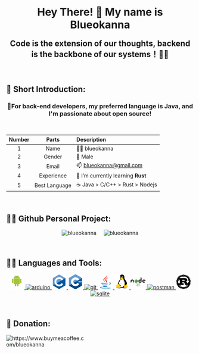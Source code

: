 <h1 align="center">Hey There! 👋 My name is Blueokanna</h1>

<p align="center" style="font-size: 1.5em;">
  <strong>Code is the extension of our thoughts, backend is the backbone of our systems！💪💪</strong> 
</p>
<br>

<h2>📢 Short Introduction:</h2>
<h3 align="center">🌟For back-end developers, my preferred language is Java, and I'm passionate about open source!</h3>
<br>

<div align ="center">
  
| Number | Parts | Description |
| :-------------: | :-------------: | :----- |
| 1 | Name | 👨‍🦱 blueokanna |
| 2 | Gender  | 👦 Male |
| 3 | Email | 📫 blueokanna@gmail.com |
| 4 | Experience | 🌱 I’m currently learning **Rust** |
| 5 | Best Language | ☕ Java > C/C++ > Rust > Nodejs |

</div>


<p><br></p>
<h2>🏳️‍🌈 Github Personal Project:</h2>
<p></p>

<div align="center">
    <img class="slider-img" src="https://github-readme-stats.vercel.app/api/top-langs?username=blueokanna&show_icons=true&theme=dark&locale=en&layout=compact" alt="blueokanna" width="32%" height="32%"> &nbsp;&nbsp;&nbsp;
    <img class="slider-img" src="https://github-readme-stats.vercel.app/api?username=blueokanna&show_icons=true&theme=onedark&bg_color=151515&locale=en" alt="blueokanna" width="42.3%" height="42.1%">
 
</div>

<p><br></p>

<p align="left">
</p>

<h2 align="left">🙍‍♂️ Languages and Tools:</h2>
<p align="center"> <a href="https://developer.android.com" target="_blank" rel="noreferrer"> <img src="https://raw.githubusercontent.com/devicons/devicon/master/icons/android/android-original-wordmark.svg" alt="android" width="40" height="40"/> </a> <a href="https://www.arduino.cc/" target="_blank" rel="noreferrer"> <img src="https://cdn.worldvectorlogo.com/logos/arduino-1.svg" alt="arduino" width="40" height="40"/> </a> <a href="https://www.cprogramming.com/" target="_blank" rel="noreferrer"> <img src="https://raw.githubusercontent.com/devicons/devicon/master/icons/c/c-original.svg" alt="c" width="40" height="40"/> </a> <a href="https://www.w3schools.com/cpp/" target="_blank" rel="noreferrer"> <img src="https://raw.githubusercontent.com/devicons/devicon/master/icons/cplusplus/cplusplus-original.svg" alt="cplusplus" width="40" height="40"/> </a> <a href="https://git-scm.com/" target="_blank" rel="noreferrer"> <img src="https://www.vectorlogo.zone/logos/git-scm/git-scm-icon.svg" alt="git" width="40" height="40"/> </a> <a href="https://www.java.com" target="_blank" rel="noreferrer"> <img src="https://raw.githubusercontent.com/devicons/devicon/master/icons/java/java-original.svg" alt="java" width="40" height="40"/> </a> <a href="https://www.linux.org/" target="_blank" rel="noreferrer"> <img src="https://raw.githubusercontent.com/devicons/devicon/master/icons/linux/linux-original.svg" alt="linux" width="40" height="40"/> </a> <a href="https://nodejs.org" target="_blank" rel="noreferrer"> <img src="https://raw.githubusercontent.com/devicons/devicon/master/icons/nodejs/nodejs-original-wordmark.svg" alt="nodejs" width="40" height="40"/> </a> <a href="https://postman.com" target="_blank" rel="noreferrer"> <img src="https://www.vectorlogo.zone/logos/getpostman/getpostman-icon.svg" alt="postman" width="40" height="40"/> </a> <a href="https://www.rust-lang.org" target="_blank" rel="noreferrer"> <img src="https://raw.githubusercontent.com/devicons/devicon/master/icons/rust/rust-plain.svg" alt="rust" width="40" height="40"/> </a> <a href="https://www.sqlite.org/" target="_blank" rel="noreferrer"> <img src="https://www.vectorlogo.zone/logos/sqlite/sqlite-icon.svg" alt="sqlite" width="40" height="40"/> </a> </p>
<p><br></p>

<h2 align="left">💸 Donation:</h2>
<p><a href="https://www.buymeacoffee.com/blueokanna"> <img align="left" src="https://cdn.buymeacoffee.com/buttons/v2/default-yellow.png" height="50" width="210" alt="https://www.buymeacoffee.com/blueokanna" /></a></p><br><br>

